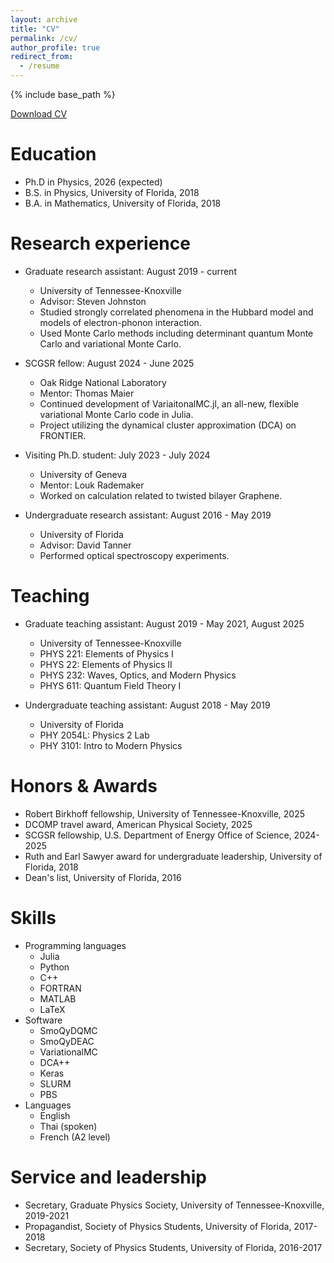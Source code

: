 ```yaml
---
layout: archive
title: "CV"
permalink: /cv/
author_profile: true
redirect_from:
  - /resume
---
```


{% include base_path %}

[Download CV](https://atanjaro.github.io/files/curriculum_vitae_andy_tanjaroon_ly.pdf)

Education
======
* Ph.D in Physics, 2026 (expected)
* B.S. in Physics, University of Florida, 2018
* B.A. in Mathematics, University of Florida, 2018

Research experience
======
* Graduate research assistant: August 2019 - current
  * University of Tennessee-Knoxville
  * Advisor: Steven Johnston
  * Studied strongly correlated phenomena in the Hubbard model and models of electron-phonon interaction. 
  * Used Monte Carlo methods including determinant quantum Monte Carlo and variational Monte Carlo.

* SCGSR fellow: August 2024 - June 2025
  * Oak Ridge National Laboratory
  * Mentor: Thomas Maier
  * Continued development of VariaitonalMC.jl, an all-new, flexible variational Monte Carlo code in Julia.
  * Project utilizing the dynamical cluster approximation (DCA) on FRONTIER.

* Visiting Ph.D. student: July 2023 - July 2024
  * University of Geneva
  * Mentor: Louk Rademaker
  * Worked on calculation related to twisted bilayer Graphene.
 
* Undergraduate research assistant: August 2016 - May 2019
  * University of Florida
  * Advisor: David Tanner
  * Performed optical spectroscopy experiments.

Teaching
======
* Graduate teaching assistant: August 2019 - May 2021, August 2025
  * University of Tennessee-Knoxville
  * PHYS 221: Elements of Physics I
  * PHYS 22: Elements of Physics II
  * PHYS 232: Waves, Optics, and Modern Physics
  * PHYS 611: Quantum Field Theory I

* Undergraduate teaching assistant: August 2018 - May 2019
  * University of Florida
  * PHY 2054L: Physics 2 Lab
  * PHY 3101: Intro to Modern Physics
 
Honors & Awards
======
* Robert Birkhoff fellowship, University of Tennessee-Knoxville, 2025
* DCOMP travel award, American Physical Society, 2025
* SCGSR fellowship, U.S. Department of Energy Office of Science, 2024-2025
* Ruth and Earl Sawyer award for undergraduate leadership, University of Florida, 2018
* Dean's list, University of Florida, 2016

Skills
======
* Programming languages
  * Julia
  * Python
  * C++
  * FORTRAN
  * MATLAB
  * LaTeX
* Software
  * SmoQyDQMC
  * SmoQyDEAC
  * VariationalMC
  * DCA++
  * Keras
  * SLURM
  * PBS
* Languages
  * English
  * Thai (spoken)
  * French (A2 level)

Service and leadership
======
* Secretary, Graduate Physics Society, University of Tennessee-Knoxville, 2019-2021
* Propagandist, Society of Physics Students, University of Florida, 2017-2018
* Secretary, Society of Physics Students, University of Florida, 2016-2017
